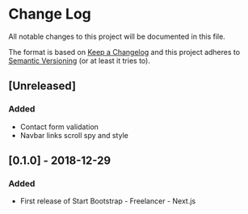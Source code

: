 # Change Log
All notable changes to this project will be documented in this file.

The format is based on [Keep a Changelog](http://keepachangelog.com/)
and this project adheres to [Semantic Versioning](http://semver.org/) (or at least it tries to).

## [Unreleased]
### Added
- Contact form validation
- Navbar links scroll spy and style

## [0.1.0] - 2018-12-29
### Added
- First release of Start Bootstrap - Freelancer - Next.js
